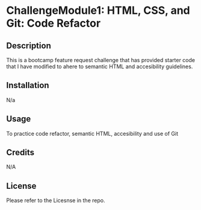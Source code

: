 # ChallengeModule1: HTML, CSS, and Git: Code Refactor

## Description
This is a bootcamp feature request challenge that has provided starter code that I have modified to ahere to semantic HTML and accesibility guidelines.

## Installation
N/a

## Usage
To practice code refactor, semantic HTML, accesibility and use of Git

## Credits

N/A

## License 

Please refer to the Licesnse in the repo. 

